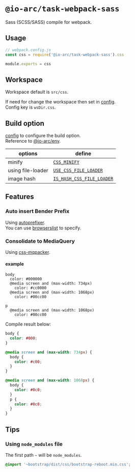 # `@io-arc/task-webpack-sass`

Sass (SCSS/SASS) compile for webpack.

## Usage

```javascript
// webpack.config.js
const css = require('@io-arc/task-webpack-sass').css

module.exports = css
```

## Workspace

Workspace default is `src/css`.

If need for change the workspace then set in [config](https://www.npmjs.com/package/node-config).  
Config key is `wsDir.css`.

## Build option

[config](https://www.npmjs.com/package/node-config) to configure the build option.  
Reference to [@io-arc/env](https://github.com/io-arc/io-arc/packages/env).

| options           | define                                                                                              |
| ----------------- | --------------------------------------------------------------------------------------------------- |
| minify            | [`CSS_MINIFY`](https://github.com/io-arc/io-arc/packages/env#css_minify)                            |
| using file-loader | [`USE_CSS_FILE_LOADER`](https://github.com/io-arc/io-arc/packages/env#use_css_file_loader)          |
| image hash        | [`IS_HASH_CSS_FILE_LOADER`](https://github.com/io-arc/io-arc/packages/env#uis_hash_css_file_loader) |

## Features

### Auto insert Bender Prefix

Using [autoprefixer](https://autoprefixer.github.io/).  
You can use [browserslist](https://github.com/ai/browserslist) to specify.

### Consolidate to MediaQuery

Using [css-mqpacker](https://github.com/hail2u/node-css-mqpacker).

#### example

```stylus
body
  color: #000000
  @media screen and (max-width: 734px)
    color: #cc0000
  @media screen and (max-width: 1068px)
    color: #00cc00

p
  @media screen and (max-width: 1068px)
    color: #00cc00
```

Compile result below:

```css
body {
  color: #000;
}

@media screen and (max-width: 734px) {
  body {
    color: #c00;
  }
}

@media screen and (max-width: 1068px) {
  body {
    color: #0c0;
  }
  p {
    color: #0c0;
  }
}
```

## Tips

### Using `node_modules` file

The first path `~` will be `node_modules`.

```scss
@import '~bootstrap/dist/css/bootstrap-reboot.min.css';
```

